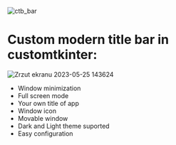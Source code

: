 ![ctb_bar](https://github.com/Metor7/CustomTitleBarInCustomtkinter/assets/78621101/92f33e96-a657-4399-95e6-55d581224b2a)
# Custom modern title bar in customtkinter:
![Zrzut ekranu 2023-05-25 143624](https://github.com/Metor7/CustomTitleBarInCustomtkinter/assets/78621101/7572ce9c-04e2-4c9b-bb39-fe0075da9277)
- Window minimization
- Full screen mode
- Your own title of app
- Window icon
- Movable window
- Dark and Light theme suported
- Easy configuration
